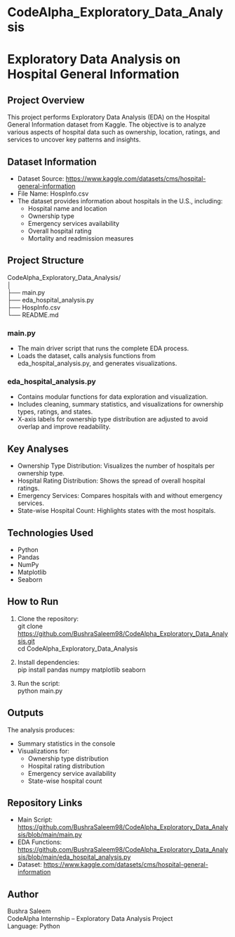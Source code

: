 # CodeAlpha_Exploratory_Data_Analysis
# Exploratory Data Analysis on Hospital General Information

## Project Overview
This project performs Exploratory Data Analysis (EDA) on the Hospital General Information dataset from Kaggle. The objective is to analyze various aspects of hospital data such as ownership, location, ratings, and services to uncover key patterns and insights.

## Dataset Information
- Dataset Source: https://www.kaggle.com/datasets/cms/hospital-general-information  
- File Name: HospInfo.csv  
- The dataset provides information about hospitals in the U.S., including:
  - Hospital name and location  
  - Ownership type  
  - Emergency services availability  
  - Overall hospital rating  
  - Mortality and readmission measures  

## Project Structure
CodeAlpha_Exploratory_Data_Analysis/  
│  
├── main.py  
├── eda_hospital_analysis.py  
├── HospInfo.csv  
└── README.md  

### main.py
- The main driver script that runs the complete EDA process.  
- Loads the dataset, calls analysis functions from eda_hospital_analysis.py, and generates visualizations.  

### eda_hospital_analysis.py
- Contains modular functions for data exploration and visualization.  
- Includes cleaning, summary statistics, and visualizations for ownership types, ratings, and states.  
- X-axis labels for ownership type distribution are adjusted to avoid overlap and improve readability.  

## Key Analyses
- Ownership Type Distribution: Visualizes the number of hospitals per ownership type.  
- Hospital Rating Distribution: Shows the spread of overall hospital ratings.  
- Emergency Services: Compares hospitals with and without emergency services.  
- State-wise Hospital Count: Highlights states with the most hospitals.  

## Technologies Used
- Python  
- Pandas  
- NumPy  
- Matplotlib  
- Seaborn  

## How to Run
1. Clone the repository:  
   git clone https://github.com/BushraSaleem98/CodeAlpha_Exploratory_Data_Analysis.git  
   cd CodeAlpha_Exploratory_Data_Analysis  

2. Install dependencies:  
   pip install pandas numpy matplotlib seaborn  

3. Run the script:  
   python main.py  

## Outputs
The analysis produces:  
- Summary statistics in the console  
- Visualizations for:  
  - Ownership type distribution  
  - Hospital rating distribution  
  - Emergency service availability  
  - State-wise hospital count  

## Repository Links
- Main Script: https://github.com/BushraSaleem98/CodeAlpha_Exploratory_Data_Analysis/blob/main/main.py  
- EDA Functions: https://github.com/BushraSaleem98/CodeAlpha_Exploratory_Data_Analysis/blob/main/eda_hospital_analysis.py  
- Dataset: https://www.kaggle.com/datasets/cms/hospital-general-information  

## Author
Bushra Saleem  
CodeAlpha Internship – Exploratory Data Analysis Project  
Language: Python
